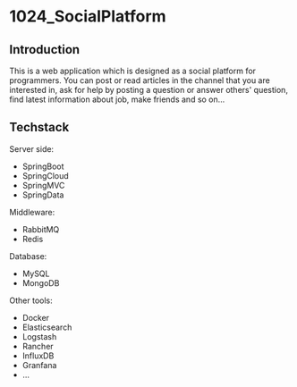 # 1024_SocialPlatform
## Introduction
This is a web application which is designed as a social platform for programmers. You can post or read articles in the channel that you are interested in, ask for help by posting a question or answer others' question, find latest information about job, make friends and so on...
## Techstack
Server side: 
  - SpringBoot 
  - SpringCloud
  - SpringMVC
  - SpringData
  
Middleware: 
  - RabbitMQ
  - Redis

Database: 
  - MySQL
  - MongoDB
 
 Other tools:
  - Docker
  - Elasticsearch
  - Logstash
  - Rancher
  - InfluxDB
  - Granfana
  - ...
